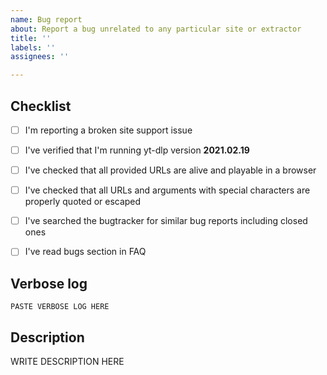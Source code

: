 ```yaml
---
name: Bug report
about: Report a bug unrelated to any particular site or extractor
title: ''
labels: ''
assignees: ''

---
```


<!--

######################################################################
  WARNING!
  IGNORING THE FOLLOWING TEMPLATE WILL RESULT IN ISSUE CLOSED AS INCOMPLETE
######################################################################

-->


## Checklist

<!--
Carefully read and work through this check list in order to prevent the most common mistakes and misuse of yt-dlp:
- First of, make sure you are using the latest version of yt-dlp. Run `yt-dlp --version` and ensure your version is 2021.02.19. If it's not, see https://github.com/yt-dlp/yt-dlp on how to update. Issues with outdated version will be REJECTED.
- Make sure that all provided video/audio/playlist URLs (if any) are alive and playable in a browser.
- Make sure that all URLs and arguments with special characters are properly quoted or escaped as explained in https://github.com/yt-dlp/yt-dlp.
- Search the bugtracker for similar issues: https://github.com/yt-dlp/yt-dlp. DO NOT post duplicates.
- Read bugs section in FAQ: https://github.com/yt-dlp/yt-dlp
- Finally, put x into all relevant boxes like this [x] (Dont forget to delete the empty space)
-->

- [ ] I'm reporting a broken site support issue
- [ ] I've verified that I'm running yt-dlp version **2021.02.19**
- [ ] I've checked that all provided URLs are alive and playable in a browser
- [ ] I've checked that all URLs and arguments with special characters are properly quoted or escaped
- [ ] I've searched the bugtracker for similar bug reports including closed ones
- [ ] I've read bugs section in FAQ


## Verbose log

<!--
Provide the complete verbose output of yt-dlp that clearly demonstrates the problem.
Add the `-v` flag to your command line you run yt-dlp with (`yt-dlp -v <your command line>`), copy the WHOLE output and insert it below. It should look similar to this:
 [debug] System config: []
 [debug] User config: []
 [debug] Command-line args: [u'-v', u'http://www.youtube.com/watch?v=BaW_jenozKcj']
 [debug] Encodings: locale cp1251, fs mbcs, out cp866, pref cp1251
 [debug] yt-dlp version 2021.02.19
 [debug] Python version 2.7.11 - Windows-2003Server-5.2.3790-SP2
 [debug] exe versions: ffmpeg N-75573-g1d0487f, ffprobe N-75573-g1d0487f, rtmpdump 2.4
 [debug] Proxy map: {}
 <more lines>
-->

```
PASTE VERBOSE LOG HERE

```
<!--
Do not remove the above ```
-->


## Description

<!--
Provide an explanation of your issue in an arbitrary form. Please make sure the description is worded well enough to be understood, see https://github.com/ytdl-org/youtube-dl#is-the-description-of-the-issue-itself-sufficient. Provide any additional information, suggested solution and as much context and examples as possible.
If work on your issue requires account credentials please provide them or explain how one can obtain them.
-->

WRITE DESCRIPTION HERE
